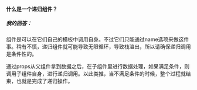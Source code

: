 #### 什么是一个递归组件？

##### 我的回答：

​	组件是可以在它们自己的模板中调用自身。不过它们只能通过name选项来做这件事。稍有不慎，递归组件就可能导致无限循环，导致栈溢出，所以请确保递归调用是条件性的。

​	通过props从父组件拿到数据之后，在子组件里进行数据处理，如果满足条件，则调用子组件自身，进行递归调用。以此类推，当不满足条件的时候，整个过程就结束，也就是完成了递归操作。